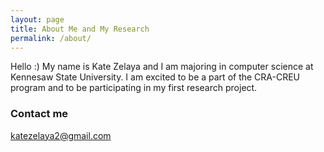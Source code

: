 ```yaml
---
layout: page
title: About Me and My Research
permalink: /about/
---
```


Hello :) My name is Kate Zelaya and I am majoring in computer science at Kennesaw State University. I am excited to be a part of the
CRA-CREU program and to be participating in my first research project.



### Contact me

[katezelaya2@gmail.com](mailto:katezelaya2@gmail.com)
